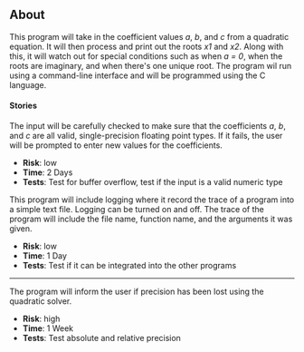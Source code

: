 ## About
This program will take in the coefficient values _a_, _b_, and _c_ from a quadratic equation. It will then process and print out the roots _x1_ and _x2_. Along with this, it will watch out for special conditions such as when _a = 0_, when the roots are imaginary, and when there's one unique root. The program wil run using a command-line interface and will be programmed using the C language.
#### Stories
The input will be carefully checked to make sure that the coefficients _a_, _b_, and _c_ are all valid, single-precision floating point types. If it fails, the user will be prompted to enter new values for the coefficients.
 - **Risk**: low
 - **Time**: 2 Days
 - **Tests**: Test for buffer overflow, test if the input is a valid numeric type

This program will include logging where it record the trace of a program into a simple text file. Logging can be turned on and off. The trace of the program will include the file name, function name, and the arguments it was given.
 * **Risk**: low
 * **Time**: 1 Day
 * **Tests**: Test if it can be integrated into the other programs
___
The program will inform the user if precision has been lost using the quadratic solver.
 * **Risk**: high
 * **Time**: 1 Week
 * **Tests**: Test absolute and relative precision